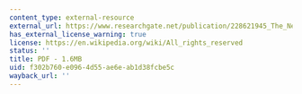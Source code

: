 ```yaml
---
content_type: external-resource
external_url: https://www.researchgate.net/publication/228621945_The_New_Blue_and_Green_Water_Paradigm_Breaking_New_Ground_for_Water_Resources_Planning_and_Management
has_external_license_warning: true
license: https://en.wikipedia.org/wiki/All_rights_reserved
status: ''
title: PDF - 1.6MB
uid: f302b760-e096-4d55-ae6e-ab1d38fcbe5c
wayback_url: ''
---
```

